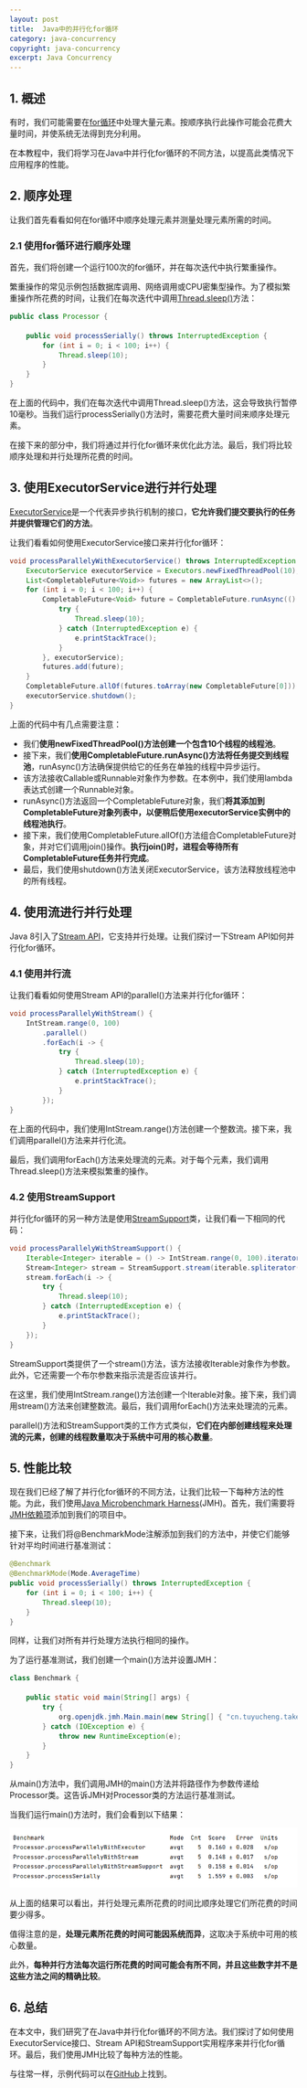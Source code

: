 ```yaml
---
layout: post
title:  Java中的并行化for循环
category: java-concurrency
copyright: java-concurrency
excerpt: Java Concurrency
---
```


## 1. 概述

有时，我们可能需要在[for循环](https://www.baeldung.com/java-for-loop)中处理大量元素。按顺序执行此操作可能会花费大量时间，并使系统无法得到充分利用。

在本教程中，我们将学习在Java中并行化for循环的不同方法，以提高此类情况下应用程序的性能。

## 2. 顺序处理

让我们首先看看如何在for循环中顺序处理元素并测量处理元素所需的时间。

### 2.1 使用for循环进行顺序处理

首先，我们将创建一个运行100次的for循环，并在每次迭代中执行繁重操作。

繁重操作的常见示例包括数据库调用、网络调用或CPU密集型操作。为了模拟繁重操作所花费的时间，让我们在每次迭代中调用[Thread.sleep()](https://www.baeldung.com/java-delay-code-execution#1-using-threadsleep)方法：

```java
public class Processor {

    public void processSerially() throws InterruptedException {
        for (int i = 0; i < 100; i++) {
            Thread.sleep(10);
        }
    }
}
```

在上面的代码中，我们在每次迭代中调用Thread.sleep()方法，这会导致执行暂停10毫秒。当我们运行processSerially()方法时，需要花费大量时间来顺序处理元素。

在接下来的部分中，我们将通过并行化for循环来优化此方法。最后，我们将比较顺序处理和并行处理所花费的时间。

## 3. 使用ExecutorService进行并行处理

[ExecutorService](https://www.baeldung.com/java-executor-service-tutorial)是一个代表异步执行机制的接口，**它允许我们提交要执行的任务并提供管理它们的方法**。

让我们看看如何使用ExecutorService接口来并行化for循环：

```java
void processParallelyWithExecutorService() throws InterruptedException {
    ExecutorService executorService = Executors.newFixedThreadPool(10);
    List<CompletableFuture<Void>> futures = new ArrayList<>();
    for (int i = 0; i < 100; i++) {
        CompletableFuture<Void> future = CompletableFuture.runAsync(() -> {
            try {
                Thread.sleep(10);
            } catch (InterruptedException e) {
                e.printStackTrace();
            }
        }, executorService);
        futures.add(future);
    }
    CompletableFuture.allOf(futures.toArray(new CompletableFuture[0])).join();
    executorService.shutdown();
}
```

上面的代码中有几点需要注意：

- 我们**使用newFixedThreadPool()方法创建一个包含10个线程的线程池**。
- 接下来，我们**使用CompletableFuture.runAsync()方法将任务提交到线程池**，runAsync()方法确保提供给它的任务在单独的线程中异步运行。
- 该方法接收Callable或Runnable对象作为参数。在本例中，我们使用lambda表达式创建一个Runnable对象。
- runAsync()方法返回一个CompletableFuture对象，我们**将其添加到CompletableFuture对象列表中，以便稍后使用executorService实例中的线程池执行**。
- 接下来，我们使用CompletableFuture.allOf()方法组合CompletableFuture对象，并对它们调用join()操作。**执行join()时，进程会等待所有CompletableFuture任务并行完成**。
- 最后，我们使用shutdown()方法关闭ExecutorService，该方法释放线程池中的所有线程。

## 4. 使用流进行并行处理

Java 8引入了[Stream API](https://www.baeldung.com/java-8-streams-introduction)，它支持并行处理。让我们探讨一下Stream API如何并行化for循环。

### 4.1 使用并行流

让我们看看如何使用Stream API的parallel()方法来并行化for循环：

```java
void processParallelyWithStream() {
    IntStream.range(0, 100)
        .parallel()
        .forEach(i -> {
            try {
                Thread.sleep(10);
            } catch (InterruptedException e) {
                e.printStackTrace();
            }
        });
}
```

在上面的代码中，我们使用IntStream.range()方法创建一个整数流。接下来，我们调用parallel()方法来并行化流。

最后，我们调用forEach()方法来处理流的元素。对于每个元素，我们调用Thread.sleep()方法来模拟繁重的操作。

### 4.2 使用StreamSupport

并行化for循环的另一种方法是使用[StreamSupport](https://www.baeldung.com/java-iterable-to-stream#converting-iterable-to-stream)类，让我们看一下相同的代码：

```java
void processParallelyWithStreamSupport() {
    Iterable<Integer> iterable = () -> IntStream.range(0, 100).iterator();
    Stream<Integer> stream = StreamSupport.stream(iterable.spliterator(), true);
    stream.forEach(i -> {
        try {
            Thread.sleep(10);
        } catch (InterruptedException e) {
            e.printStackTrace();
        }
    });
}
```

StreamSupport类提供了一个stream()方法，该方法接收Iterable对象作为参数。此外，它还需要一个布尔参数来指示流是否应该并行。

在这里，我们使用IntStream.range()方法创建一个Iterable对象。接下来，我们调用stream()方法来创建整数流。最后，我们调用forEach()方法来处理流的元素。

parallel()方法和StreamSupport类的工作方式类似，**它们在内部创建线程来处理流的元素，创建的线程数量取决于系统中可用的核心数量**。

## 5. 性能比较

现在我们已经了解了并行化for循环的不同方法，让我们比较一下每种方法的性能。为此，我们使用[Java Microbenchmark Harness](https://www.baeldung.com/java-microbenchmark-harness)(JMH)。首先，我们需要将[JMH依赖项](https://www.baeldung.com/java-microbenchmark-harness#start)添加到我们的项目中。

接下来，让我们将@BenchmarkMode注解添加到我们的方法中，并使它们能够针对平均时间进行基准测试：

```java
@Benchmark
@BenchmarkMode(Mode.AverageTime)
public void processSerially() throws InterruptedException {
    for (int i = 0; i < 100; i++) {
        Thread.sleep(10);
    }
}
```

同样，让我们对所有并行处理方法执行相同的操作。

为了运行基准测试，我们创建一个main()方法并设置JMH：

```java
class Benchmark {

    public static void main(String[] args) {
        try {
            org.openjdk.jmh.Main.main(new String[] { "cn.tuyucheng.taketoday.concurrent.parallel.Processor" });
        } catch (IOException e) {
            throw new RuntimeException(e);
        }
    }
}
```

从main()方法中，我们调用JMH的main()方法并将路径作为参数传递给Processor类。这告诉JMH对Processor类的方法运行基准测试。

当我们运行main()方法时，我们会看到以下结果：

![](/assets/images/2023/javaconcurrency/javaforloopparallel01.png)

从上面的结果可以看出，并行处理元素所花费的时间比顺序处理它们所花费的时间要少得多。

值得注意的是，**处理元素所花费的时间可能因系统而异**，这取决于系统中可用的核心数量。

此外，**每种并行方法每次运行所花费的时间可能会有所不同，并且这些数字并不是这些方法之间的精确比较**。

## 6. 总结

在本文中，我们研究了在Java中并行化for循环的不同方法。我们探讨了如何使用ExecutorService接口、Stream API和StreamSupport实用程序来并行化for循环。最后，我们使用JMH比较了每种方法的性能。

与往常一样，示例代码可以在[GitHub](https://github.com/tuyucheng7/taketoday-tutorial4j/tree/master/java-core-modules/java-concurrency-2)上找到。